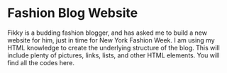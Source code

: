 # Fashion Blog Website
Fikky is a budding fashion blogger, and has asked me to build a new website for him, just in time for New York Fashion Week.
I am using my HTML knowledge to create the underlying structure of the blog.
This will include plenty of pictures, links, lists, and other HTML elements.
You will find all the codes here.